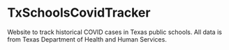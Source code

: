 # TxSchoolsCovidTracker
Website to track historical COVID cases in Texas public schools. All data is from Texas Department of Health and Human Services. 
